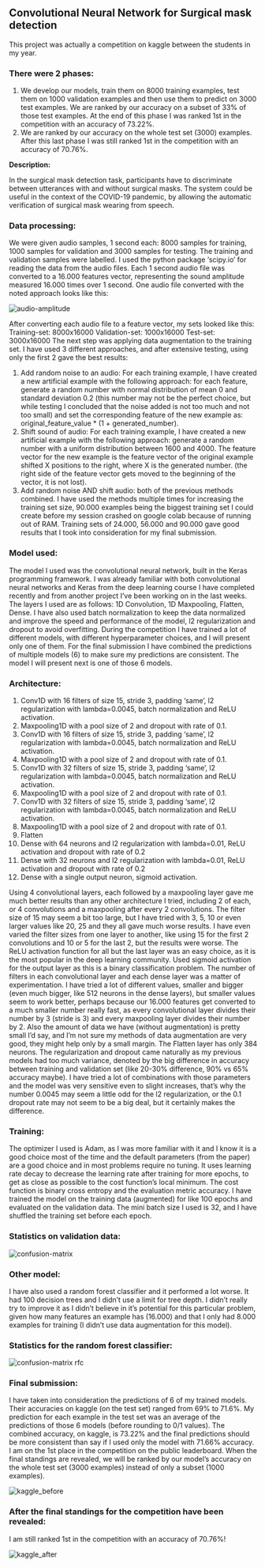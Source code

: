 ## Convolutional Neural Network for Surgical mask detection

This project was actually a competition on kaggle between the students in my year.

### There were 2 phases:

1) We develop our models, train them on 8000 training examples, test them on 1000 validation examples and then use them to predict on 3000 test examples. We are ranked by our accuracy on a subset of 33% of those test examples. At the end of this phase I was ranked 1st in the competition with an accuracy of 73.22%.
2) We are ranked by our accuracy on the whole test set (3000) examples. After this last phase I was still ranked 1st in the competition with an accuracy of 70.76%.

**Description:**

In the surgical mask detection task, participants have to discriminate between utterances with and without surgical masks. The system could be useful in the context of the COVID-19 pandemic, by allowing the automatic verification of surgical mask wearing from speech.

### Data processing:

We were given audio samples, 1 second each: 8000 samples for training, 1000 samples for validation and 3000 samples for testing. The training and validation samples were labelled.
I used the python package ‘scipy.io’ for reading the data from the audio files. Each 1 second audio file was converted to a 16.000 features vector, representing the sound amplitude measured 16.000 times over 1 second. One audio file converted with the noted approach looks like this:

![audio-amplitude](https://user-images.githubusercontent.com/48453930/83947613-cf62cd00-a820-11ea-872e-bddf1116d267.png)

After converting each audio file to a feature vector, my sets looked like this:
Training-set: 8000x16000
Validation-set: 1000x16000
Test-set: 3000x16000
The next step was applying data augmentation to the training set. I have used 3 different approaches, and after extensive testing, using only the first 2 gave the best results:
1) Add random noise to an audio: For each training example, I have created a new artificial example with the following approach: for each feature, generate a random number with normal distribution of mean 0 and standard deviation 0.2 (this number may not be the perfect choice, but while testing I concluded that the noise added is not too much and not too small) and set the corresponding feature of the new example as: original_feature_value * (1 + generated_number).
2) Shift sound of audio: For each training example, I have created a new artificial example with the following approach: generate a random number with a uniform distribution between 1600 and 4000. The feature vector for the new example is the feature vector of the original example shifted X positions to the right, where X is the generated number. (the right side of the feature vector gets moved to the beginning of the vector, it is not lost).
3) Add random noise AND shift audio: both of the previous methods combined.
I have used the methods multiple times for increasing the training set size, 90.000 examples being the biggest training set I could create before my session crashed on google colab because of running out of RAM. Training sets of 24.000, 56.000 and 90.000 gave good results that I took into consideration for my final submission.


### Model used:

The model I used was the convolutional neural network, built in the Keras programming framework. I was already familiar with both convolutional neural networks and Keras from the deep learning course I have completed recently and from another project I’ve been working on in the last weeks.
The layers I used are as follows: 1D Convolution, 1D Maxpooling, Flatten, Dense. I have also used batch normalization to keep the data normalized and improve the speed and performance of the model, l2 regularization and dropout to avoid overfitting.
During the competition I have trained a lot of different models, with different hyperparameter choices, and I will present only one of them. For the final submission I have combined the predictions of multiple models (6) to make sure my predictions are consistent. The model I will present next is one of those 6 models.

### Architecture:

1)  Conv1D with 16 filters of size 15, stride 3, padding ‘same’, l2 regularization with lambda=0.0045, batch normalization and ReLU activation.
2)  Maxpooling1D with a pool size of 2 and dropout with rate of 0.1.
3)  Conv1D with 16 filters of size 15, stride 3, padding ‘same’, l2 regularization with lambda=0.0045, batch normalization and ReLU activation.
4)  Maxpooling1D with a pool size of 2 and dropout with rate of 0.1.
5)  Conv1D with 32 filters of size 15, stride 3, padding ‘same’, l2 regularization with lambda=0.0045, batch normalization and ReLU activation.
6)  Maxpooling1D with a pool size of 2 and dropout with rate of 0.1.
7)  Conv1D with 32 filters of size 15, stride 3, padding ‘same’, l2 regularization with lambda=0.0045, batch normalization and ReLU activation.
8)  Maxpooling1D with a pool size of 2 and dropout with rate of 0.1.
9)  Flatten
10) Dense with 64 neurons and l2 regularization with lambda=0.01, ReLU activation and dropout with rate of 0.2
11) Dense with 32 neurons and l2 regularization with lambda=0.01, ReLU activation and dropout with rate of 0.2
12) Dense with a single output neuron, sigmoid activation.

Using 4 convolutional layers, each followed by a maxpooling layer gave me much better results than any other architecture I tried, including 2 of each, or 4 convolutions and a maxpooling after every 2 convolutions. 
The filter size of 15 may seem a bit too large, but I have tried with 3, 5, 10 or even larger values like 20, 25 and they all gave much worse results. I have even varied the filter sizes from one layer to another, like using 15 for the first 2 convolutions and 10 or 5 for the last 2, but the results were worse. 
The ReLU activation function for all but the last layer was an easy choice, as it is the most popular in the deep learning community. Used sigmoid activation for the output layer as this is a binary classification problem.
The number of filters in each convolutional layer and each dense layer was a matter of experimentation. I have tried a lot of different values, smaller and bigger (even much bigger, like 512 neurons in the dense layers), but smaller values seem to work better, perhaps because our 16.000 features get converted to a much smaller number really fast, as every convolutional layer divides their number by 3 (stride is 3) and every maxpooling layer divides their number by 2. Also the amount of data we have (without augmentation) is pretty small I’d say, and I’m not sure my methods of data augmentation are very good, they might help only by a small margin. The Flatten layer has only 384 neurons.
The regularization and dropout came naturally as my previous models had too much variance, denoted by the big difference in accuracy between training and validation set (like 20-30% difference, 90% vs 65% accuracy maybe). I have tried a lot of combinations with those parameters and the model was very sensitive even to slight increases, that’s why the number 0.0045 may seem a little odd for the l2 regularization, or the 0.1 dropout rate may not seem to be a big deal, but it certainly makes the difference.

### Training:

The optimizer I used is Adam, as I was more familiar with it and I know it is a good choice most of the time and the default parameters (from the paper) are a good choice and in most problems require no tuning. It uses learning rate decay to decrease the learning rate after training for more epochs, to get as close as possible to the cost function’s local minimum.
The cost function is binary cross entropy and the evaluation metric accuracy.
I have trained the model on the training data (augmented) for like 100 epochs and evaluated on the validation data. The mini batch size I used is 32, and I have shuffled the training set before each epoch.

### Statistics on validation data:

![confusion-matrix](https://user-images.githubusercontent.com/48453930/83947785-ddfdb400-a821-11ea-84af-7d277bcc5df4.png)

### Other model:

I have also used a random forest classifier and it performed a lot worse. It had 100 decision trees and I didn’t use a limit for tree depth. I didn’t really try to improve it as I didn’t believe in it’s potential for this particular problem, given how many features an example has (16.000) and that I only had 8.000 examples for training (I didn’t use data augmentation for this model).

### Statistics for the random forest classifier:

![confusion-matrix rfc](https://user-images.githubusercontent.com/48453930/83947802-fa99ec00-a821-11ea-9164-9f807485754e.png)

### Final submission:

I have taken into consideration the predictions of 6 of my trained models. Their accuracies on kaggle (on the test set) ranged from 69% to 71.6%. My prediction for each example in the test set was an average of the predictions of those 6 models (before rounding to 0/1 values). The combined accuracy, on kaggle, is 73.22% and the final predictions should be more consistent than say if I used only the model with 71.66% accuracy. I am on the 1st place in the competition on the public leaderboard. When the final standings are revealed, we will be ranked by our model’s accuracy on the whole test set (3000 examples) instead of only a subset (1000 examples).

![kaggle_before](https://user-images.githubusercontent.com/48453930/83947930-cd017280-a822-11ea-9850-1d42bcb06974.png)

### After the final standings for the competition have been revealed:

I am still ranked 1st in the competition with an accuracy of 70.76%!

![kaggle_after](https://user-images.githubusercontent.com/48453930/83947968-06d27900-a823-11ea-9143-458110773c32.png)